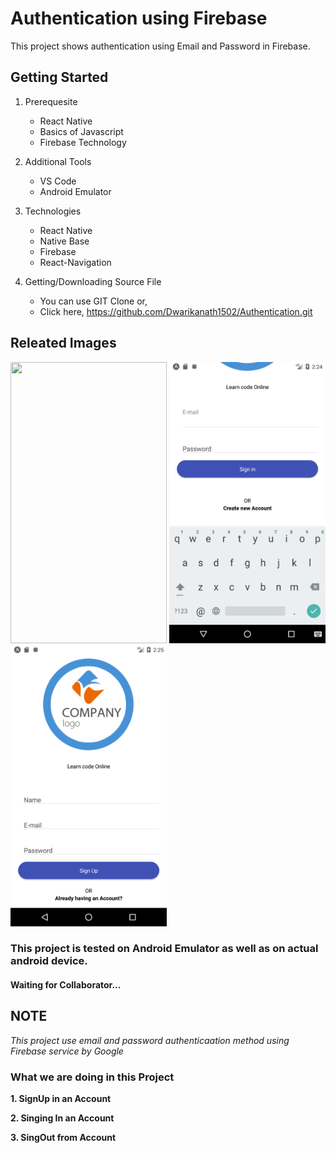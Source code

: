 # Authentication using Firebase
This project shows authentication using Email and Password in Firebase.

## Getting Started

1. Prerequesite 
    * React Native
    * Basics of Javascript
    * Firebase Technology

2. Additional Tools
    * VS Code
    * Android Emulator

3. Technologies
    * React Native
    * Native Base
    * Firebase
    * React-Navigation

4. Getting/Downloading Source File
    * You can use GIT Clone or,     
    * Click here,       https://github.com/Dwarikanath1502/Authentication.git

## Releated Images

<img src="./Readme_Images/1.png , ./Readme_Images/1.png" width=250 height=450>
<img src="./Readme_Images/2.png" width=250 height=450>
<img src="./Readme_Images/3.png" width=250 height=450>

<!-- ![Image](./Readme_Images/1.png) -->


<!-- <img src="./Readme_Images/2.png" alt="drawing" height= "400"width="250"/> -->



### This project is tested on Android Emulator as well as on actual android device.

#### **Waiting for Collaborator...**

## NOTE
*This project use email and password authenticaation method using Firebase service by Google*
    
### What we are doing in this Project

**1. SignUp in an Account**

**2. Singing In an Account**

**3. SingOut from Account**


